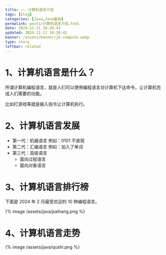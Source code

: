 ```yaml
---
title: 一、计算机语言介绍
tags: [blog]
categories: [Java,Java基础]
permalink: posts/计算机语言介绍.html 
date: 2024-11-11 10:20:42
updated: 2024-11-11 10:20:42
banner: /assets/banner/jb-compute.webp 
type: story
leftbar: related
---
```


# 1、计算机语言是什么？ 

所谓计算机编程语言，就是人们可以使用编程语言对计算机下达命令，让计算机完成人们需要的功能。

比如打游戏等就是输入指令让计算机执行。

# 2、计算机语言发展

* 第一代：机器语言  例如：0101 不直观
* 第二代：汇编语言  例如：加入了单词
* 第三代：高级语言  
   - 面向过程语言
   - 面向对象语言

# 3、计算机语言排行榜

下面是 2024 年 2 月最受欢迎的 10 种编程语言。

{% image /assets/java/paihang.png %}
 

# 4、计算机语言走势

{% image /assets/java/qushi.png %}

